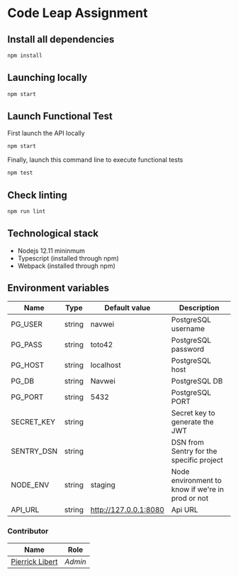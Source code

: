 # Code Leap Assignment


## Install all dependencies

```bash
npm install
```

## Launching locally

```bash
npm start
```

## Launch Functional Test

First launch the API locally
```bash
npm start
```
Finally, launch this command line to execute functional tests
```bash
npm test
```

## Check linting

```bash
npm run lint
```

## Technological stack

 * Nodejs 12.11 mininmum
 * Typescript (installed through npm)
 * Webpack (installed through npm)

## Environment variables

|Name|Type|Default value|Description|
|--|--|--|--|
|PG_USER|string|navwei|PostgreSQL username|
|PG_PASS|string|toto42|PostgreSQL password|
|PG_HOST|string|localhost|PostgreSQL host|
|PG_DB|string|Navwei|PostgreSQL DB|
|PG_PORT|string|5432|PostgreSQL PORT|
|SECRET_KEY|string||Secret key to generate the JWT|
|SENTRY_DSN|string||DSN from Sentry for the specific project|
|NODE_ENV|string|staging|Node environment to know if we're in prod or not|
|API_URL|string|http://127.0.0.1:8080 |Api URL|

### Contributor

|Name|Role|
|--|--|
|[Pierrick Libert](https://github.com/pierrick-libert)|_Admin_|
